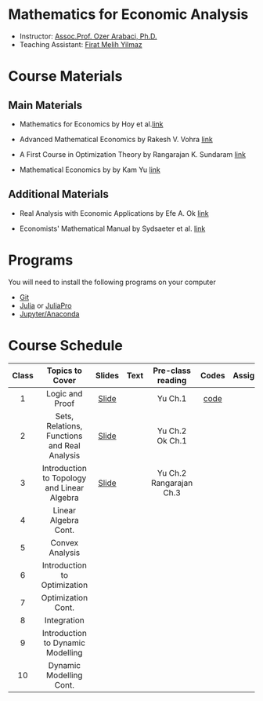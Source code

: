 # Mathematics for Economic Analysis

- Instructor: [Assoc.Prof. Ozer Arabaci, Ph.D.](http://www.uludag.edu.tr/iibf/default/konu/4565)
- Teaching Assistant: [Firat Melih Yilmaz](https://github.com/fmyilmaz)


# Course Materials

## Main Materials

- Mathematics for Economics by Hoy et al.[link](https://www.amazon.com/Mathematics-Economics-MIT-Press-Michael/dp/0262015072/ref=pd_sbs_14_1/142-0115944-9071834?_encoding=UTF8&pd_rd_i=0262015072&pd_rd_r=2c8ab2fb-429d-4afa-9214-faf46eaf9fbc&pd_rd_w=4jycY&pd_rd_wg=v0ufu&pf_rd_p=b65ee94e-1282-43fc-a8b1-8bf931f6dfab&pf_rd_r=ZBBD4E9E86CFXGHCK8CN&psc=1&refRID=ZBBD4E9E86CFXGHCK8CN)

- Advanced Mathematical Economics by Rakesh V. Vohra [link](https://www.amazon.com/Advanced-Mathematical-Economics-Routledge-Finance-ebook/dp/B000PWQNKO/ref=sr_1_3?dchild=1&keywords=advanced+mathematical+economics&qid=1602808276&s=books&sr=1-3)

- A First Course in Optimization Theory by Rangarajan K. Sundaram [link](https://www.amazon.com/First-Course-Optimization-Theory-ebook/dp/B00AKE1UBE/ref=pd_sim_351_1/142-0115944-9071834?_encoding=UTF8&pd_rd_i=B00AKE1UBE&pd_rd_r=712b25f2-10d3-4e40-9614-6a11f4ecd589&pd_rd_w=U9qU5&pd_rd_wg=A0D8t&pf_rd_p=37f7dfa1-8c4e-4106-9502-a190ed3a2f4f&pf_rd_r=CX0VMKPZRBMRSDNSPSHP&psc=1&refRID=CX0VMKPZRBMRSDNSPSHP)

- Mathematical Economics by by Kam Yu [link](https://www.amazon.com/Mathematical-Economics-Neoclassical-Springer-Business-ebook/dp/B07ZX3444Y/ref=sr_1_2?dchild=1&qid=1603175047&refinements=p_27%3AKam+Yu&s=digital-text&sr=1-2&text=Kam+Yu)

## Additional Materials 

- Real Analysis with Economic Applications by Efe A. Ok [link](https://www.amazon.com/Real-Analysis-Economic-Applications-Efe-ebook/dp/B005N8T6RM/ref=pd_sim_351_5/142-0115944-9071834?_encoding=UTF8&pd_rd_i=B005N8T6RM&pd_rd_r=c1abc31f-14f6-4da4-889e-fa581585a093&pd_rd_w=r0bcG&pd_rd_wg=PoWPC&pf_rd_p=37f7dfa1-8c4e-4106-9502-a190ed3a2f4f&pf_rd_r=G96QEVTZZG6Q00HJH2DG&psc=1&refRID=G96QEVTZZG6Q00HJH2DG)

- Economists' Mathematical Manual by Sydsaeter et al. [link](https://www.amazon.com/Economists-Mathematical-Manual-Knut-Sydsaeter/dp/3540260889)


# Programs 

You will need to install the following programs on your computer


- [Git](https://git-scm.com/)
- [Julia](https://julialang.org/) or [JuliaPro](https://juliacomputing.com/products/juliapro.html)
- [Jupyter/Anaconda](https://www.anaconda.com/)

# Course Schedule


| Class 	|                Topics to Cover               	|                                                               Slides                                                              	| Text 	|    Pre-class reading    	|                                                Codes                                               	| Assignments 	|
|:-----:	|:--------------------------------------------:	|:---------------------------------------------------------------------------------------------------------------------------------:	|:----:	|:-----------------------:	|:--------------------------------------------------------------------------------------------------:	|:-----------:	|
|   1   	| Logic and Proof                              	| [Slide](https://raw.githack.com/fmyilmaz/EconMathFall2020/main/LectureNotes/LogicAndProofs/LogicAndProofs.html#1)                 	|      	| Yu Ch.1                 	| [code](https://github.com/fmyilmaz/EconMathFall2020/blob/main/Notebooks/%C4%B0ntro_to_Julia.ipynb) 	|             	|
|   2   	| Sets, Relations, Functions and Real Analysis 	| [Slide](https://raw.githack.com/fmyilmaz/EconMathFall2020/main/LectureNotes/SetRelationAndFunction/SetRelationAndFunction.html#1) 	|      	| Yu Ch.2 Ok Ch.1         	|                                                                                                    	|             	|
|   3   	| Introduction to Topology and Linear Algebra  	| [Slide](https://raw.githack.com/fmyilmaz/EconMathFall2020/main/LectureNotes/Topology/topology.html#1)                             	|      	| Yu Ch.2 Rangarajan Ch.3 	|                                                                                                    	|             	|
|   4   	| Linear Algebra Cont.                         	|                                                                                                                                   	|      	|                         	|                                                                                                    	|             	|
|   5   	| Convex Analysis                              	|                                                                                                                                   	|      	|                         	|                                                                                                    	|             	|
|   6   	| Introduction to Optimization                 	|                                                                                                                                   	|      	|                         	|                                                                                                    	|             	|
|   7   	| Optimization Cont.                           	|                                                                                                                                   	|      	|                         	|                                                                                                    	|             	|
|   8   	| Integration                                  	|                                                                                                                                   	|      	|                         	|                                                                                                    	|             	|
|   9   	| Introduction to Dynamic Modelling            	|                                                                                                                                   	|      	|                         	|                                                                                                    	|             	|
|   10  	| Dynamic Modelling Cont.                      	|                                                                                                                                   	|      	|                         	|                                                                                                    	|             	|